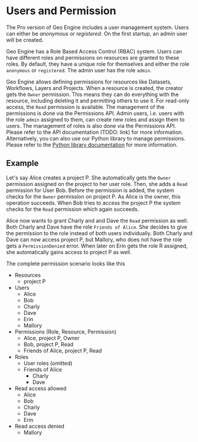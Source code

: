 # Users and Permission

The Pro version of Geo Engine includes a user management system.
Users can either be _anonymous_ or _registered_.
On the first startup, an admin user will be created.

Geo Engine has a Role Based Access Control (RBAC) system.
Users can have different roles and permissions on resources are granted to these roles.
By default, they have a unique role for themselves and either the role `anonymous` or `registered`.
The admin user has the role `admin`.

Geo Engine allows defining permissions for resources like Datasets, Workflows, Layers and Projects.
When a resource is created, the creator gets the `Owner` permission.
This means they can do everything with the resource, including deleting it and permitting others to use it.
For read-only access, the `Read` permission is available.
The management of the permissions is done via the Permissions API.
Admin users, i.e. users with the role `admin` assigned to them, can create new roles and assign them to users.
The management of roles is also done via the Permissions API.
Please refer to the API documentation (TODO: link) for more information.
Alternatively, you can also use our Python library to manage permissions.
Please refer to the [Python library documentation](https://python.docs.geoengine.io/) for more information.

## Example

Let's say Alice creates a project P.
She automatically gets the `Owner` permission assigned on the project to her user role.
Then, she adds a `Read` permission for User Bob.
Before the permission is added, the system checks for the `Owner` permission on project P.
As Alice is the owner, this operation succeeds.
When Bob tries to access the project P the system checks for the `Read` permission which again succeeds.

Alice now wants to grant Charly and and Dave the `Read` permission as well.
Both Charly and Dave have the role `Friends of Alice`.
She decides to give the permission to the role instead of both users individually.
Both Charly and Dave can now access project P, but Mallory, who does not have the role gets a `PermissionDenied` error.
When later on Erin gets the role R assigned, she automatically gains access to project P as well.

The complete permission scenario looks like this

- Resources
  - project P
- Users
  - Alice
  - Bob
  - Charly
  - Dave
  - Erin
  - Mallory
- Permissions (Role, Resource, Permission)
  - Alice, project P, Owner
  - Bob, project P, Read
  - Friends of Alice, project P, Read
- Roles
  - User roles (omitted)
  - Friends of Alice
    - Charly
    - Dave
- Read access allowed
  - Alice
  - Bob
  - Charly
  - Dave
  - Erin
- Read access denied
  - Mallory
